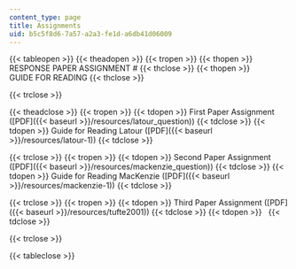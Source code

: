 ```yaml
---
content_type: page
title: Assignments
uid: b5c5f8d6-7a57-a2a3-fe1d-a6db41d06009
---
```


{{< tableopen >}}
{{< theadopen >}}
{{< tropen >}}
{{< thopen >}}
RESPONSE PAPER ASSIGNMENT #
{{< thclose >}}
{{< thopen >}}
GUIDE FOR READING
{{< thclose >}}

{{< trclose >}}

{{< theadclose >}}
{{< tropen >}}
{{< tdopen >}}
First Paper Assignment ([PDF]({{< baseurl >}}/resources/latour_question))
{{< tdclose >}}
{{< tdopen >}}
Guide for Reading Latour ([PDF]({{< baseurl >}}/resources/latour-1))
{{< tdclose >}}

{{< trclose >}}
{{< tropen >}}
{{< tdopen >}}
Second Paper Assignment ([PDF]({{< baseurl >}}/resources/mackenzie_question))
{{< tdclose >}}
{{< tdopen >}}
Guide for Reading MacKenzie ([PDF]({{< baseurl >}}/resources/mackenzie-1))
{{< tdclose >}}

{{< trclose >}}
{{< tropen >}}
{{< tdopen >}}
Third Paper Assignment ([PDF]({{< baseurl >}}/resources/tufte2001))
{{< tdclose >}}
{{< tdopen >}}
 
{{< tdclose >}}

{{< trclose >}}

{{< tableclose >}}